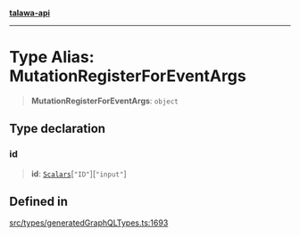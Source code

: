 [**talawa-api**](../../../README.md)

***

# Type Alias: MutationRegisterForEventArgs

> **MutationRegisterForEventArgs**: `object`

## Type declaration

### id

> **id**: [`Scalars`](Scalars.md)\[`"ID"`\]\[`"input"`\]

## Defined in

[src/types/generatedGraphQLTypes.ts:1693](https://github.com/Suyash878/talawa-api/blob/e4413cec641a837926071678fed3c7f67234e31e/src/types/generatedGraphQLTypes.ts#L1693)
